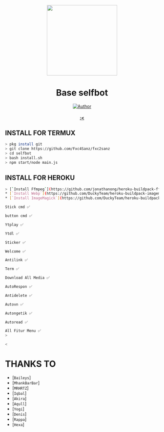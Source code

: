<div align="center">
<img src="https://raw.githubusercontent.com/HiRyn/z/main/Gans/images (15).jpeg" width="230" height="230"/>
  
# Base selfbot

>
>
>
</div>
<p align="center">
  <a href="https://github.com/Fxc4Sanz"><img title="Author" src="https://img.shields.io/badge/Fxc4Sanz.svg?style=for-the-badge&logo=github" /></a>
  <h4 align="center">
  <a href="https://wa.me/6281273417450">:< </a>
</h4>
</p>

## INSTALL FOR TERMUX
```bash
> pkg install git
> git clone https://github.com/Fxc4Sanz/fxc2sanz
> cd selfbot
> bash install.sh
> npm start/node main.js
```

## INSTALL FOR HEROKU
```bash
> [`Install Ffmpeg`](https://github.com/jonathanong/heroku-buildpack-ffmpeg-latest)
* [`Install Webp`](https://github.com/DuckyTeam/heroku-buildpack-imagemagick)
* [`Install ImageMagick`](https://github.com/DuckyTeam/heroku-buildpack-imagemagick)
```

```bash
Stick cmd ✅

button cmd ✅

Ytplay ✅

Ytdl ✅

Sticker ✅

Welcome ✅

Antilink ✅

Term ✅

Download All Media ✅

AutoRespon ✅

Antidelete ✅

Autovn ✅

Autongetik ✅

Autoread ✅

All Fitur Menu ✅
>

<

```
  # THANKS TO
* [`Baileys`]
* [`MhankBarBar`]
* [`MRHRTZ`]
* [`Iqbal`]
* [`Akira`]
* [`Aqull`]
* [`Yogi`]
* [`Denis`] 
* [`Rappa`]
* [`Hexa`]
